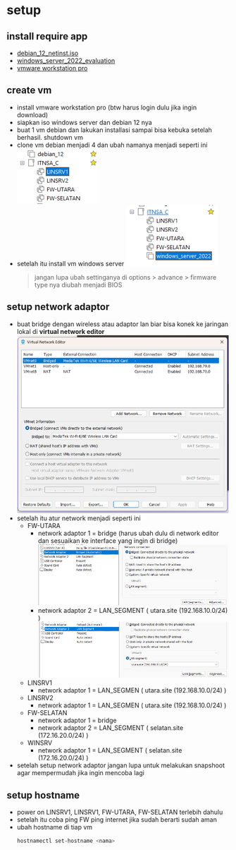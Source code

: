 # setup
## install require app
- [debian_12_netinst.iso](#)
- [windows_server_2022_evaluation](https://www.microsoft.com/en-us/evalcenter/download-windows-server-2022)
- [vmware workstation pro](https://support.broadcom.com/group/ecx/downloads)

## create vm
- install vmware workstation pro (btw harus login dulu jika ingin download)
- siapkan iso windows server dan debian 12 nya
- buat 1 vm debian dan lakukan installasi sampai bisa kebuka setelah berhasil. shutdown vm
- clone vm debian menjadi 4 dan ubah namanya menjadi seperti ini
  ![alt text](images/0_setup_vm/image-1.png)
- setelah itu install vm windows server
  ![alt text](images/0_setup_vm/image-2.png)
  > jangan lupa ubah settinganya di options > advance > firmware type nya diubah menjadi BIOS

## setup network adaptor
- buat bridge dengan wireless atau adaptor lan biar bisa konek ke jaringan lokal di **virtual network editor**
  ![alt text](images/0_setup_vm/image.png)
- setelah itu atur network menjadi seperti ini
  - FW-UTARA 
    - network adaptor 1 = bridge (harus ubah dulu di network editor dan sesuaikan ke interface yang ingin di bridge)
      ![alt text](images/0_setup_vm/image-4.png)
    - network adaptor 2 = LAN_SEGMENT ( utara.site (192.168.10.0/24) )
       ![alt text](images/0_setup_vm/image-3.png)
  - LINSRV1
    - network adaptor 1 = LAN_SEGMEN ( utara.site (192.168.10.0/24) )
  - LINSRV2
    - network adaptor 1 = LAN_SEGMEN ( utara.site (192.168.10.0/24) )
  - FW-SELATAN
    - network adaptor 1 = bridge
    - network adaptor 2 = LAN_SEGMENT ( selatan.site (172.16.20.0/24) )
  - WINSRV
    - network adaptor 1 = LAN_SEGMENT ( selatan.site (172.16.20.0/24) )
- setelah setup network adaptor jangan lupa untuk melakukan snapshoot agar mempermudah jika ingin mencoba lagi

## setup hostname
- power on LINSRV1, LINSRV1, FW-UTARA, FW-SELATAN terlebih dahulu
- setelah itu coba ping FW ping internet jika sudah berarti sudah aman
- ubah hostname di tiap vm
  ```bash
  hostnamectl set-hostname <nama>
  ```